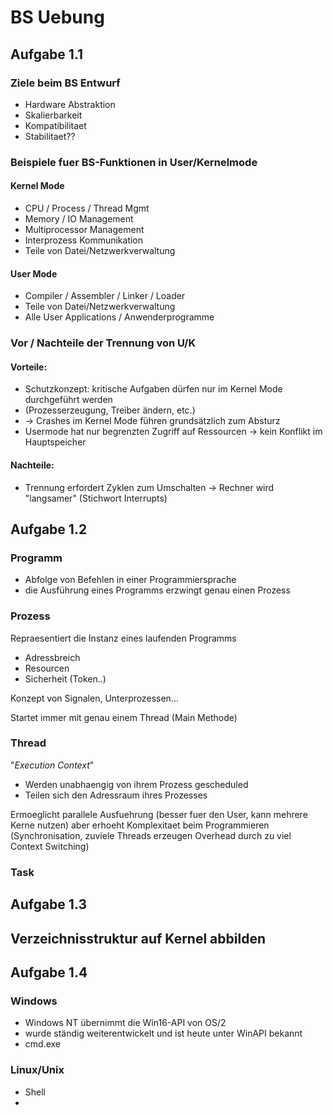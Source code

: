 # BS Uebung #

## Aufgabe 1.1 ##

### Ziele beim BS Entwurf 

* Hardware Abstraktion
* Skalierbarkeit
* Kompatibilitaet
* Stabilitaet??

### Beispiele fuer BS-Funktionen in User/Kernelmode

#### Kernel Mode

* CPU / Process / Thread Mgmt
* Memory / IO Management
* Multiprocessor Management
* Interprozess Kommunikation
* Teile von Datei/Netzwerkverwaltung

#### User Mode

* Compiler / Assembler / Linker / Loader
* Teile von Datei/Netzwerkverwaltung
* Alle User Applications / Anwenderprogramme


### Vor / Nachteile der Trennung von U/K

#### Vorteile:

* Schutzkonzept: kritische Aufgaben dürfen nur im Kernel Mode durchgeführt werden
* (Prozesserzeugung, Treiber ändern, etc.)
* -> Crashes im Kernel Mode führen grundsätzlich zum Absturz
* Usermode hat nur begrenzten Zugriff auf Ressourcen -> kein Konflikt im Hauptspeicher


#### Nachteile:

* Trennung erfordert Zyklen zum Umschalten -> Rechner wird "langsamer" (Stichwort Interrupts)

## Aufgabe 1.2

### Programm

* Abfolge von Befehlen in einer Programmiersprache
* die Ausführung eines Programms erzwingt genau einen Prozess

### Prozess

Repraesentiert die Instanz eines laufenden Programms

* Adressbreich
* Resourcen
* Sicherheit (Token..)

Konzept von Signalen, Unterprozessen...

Startet immer mit genau einem Thread (Main Methode)


### Thread

"*Execution Context*"

* Werden unabhaengig von ihrem Prozess gescheduled
* Teilen sich den Adressraum ihres Prozesses

Ermoeglicht parallele Ausfuehrung (besser fuer den User, kann mehrere Kerne nutzen) aber erhoeht Komplexitaet beim Programmieren (Synchronisation, zuviele Threads erzeugen Overhead durch zu viel Context Switching)


### Task


## Aufgabe 1.3

## Verzeichnisstruktur auf Kernel abbilden

## Aufgabe 1.4

### Windows

* Windows NT übernimmt die Win16-API von OS/2
* wurde ständig weiterentwickelt und ist heute unter WinAPI bekannt
* cmd.exe

### Linux/Unix

* Shell
* 

